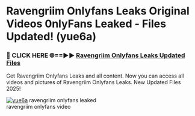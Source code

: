 # Ravengriim Onlyfans Leaks Original Videos 0nlyFans Leaked - Files Updated! (yue6a)

<h3>🔴 CLICK HERE 🌐==►► <a href="https://tinyurl.com/4seja8ks" rel="nofollow">Ravengriim Onlyfans Leaks Updated Files</a></h3>

Get Ravengriim Onlyfans Leaks and all content. Now you can access all videos and pictures of Ravengriim Onlyfans Leaks. New Updated Files 2025!

[![yue6a](https://i.imgur.com/EWjZXRe.gif)](https://tinyurl.com/4seja8ks)
ravengriim onlyfans leaked<br>
ravengriim onlyfans video